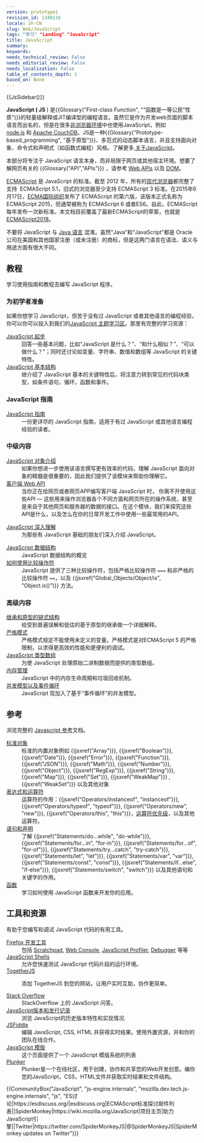 ```yaml
---
version: prototype1
revision_id: 1340116
locale: zh-CN
slug: Web/JavaScript
tags: "学习" "Landing" "JavaScript"
title: JavaScript
summary: 
keywords: 
needs_technical_review: False
needs_editorial_review: False
needs_localization: False
table_of_contents_depth: 1
based_on: None
---
```

<div>{{JsSidebar()}}</div>

<div class="summary">
<p><strong>JavaScript&nbsp;(&nbsp;</strong><strong>JS&nbsp;</strong>) 是{{Glossary("First-class Function", "“函数是一等公民”性质")}}的轻量级解释或JIT编译型的编程语言。虽然它是作为开发web页面的脚本语言而出名的，但是在很多<a class="external" href="https://en.wikipedia.org/wiki/JavaScript#Uses_outside_Web_pages">非浏览器环境</a>中也使用JavaScript，例如 <a class="external" href="https://nodejs.org/">node.js</a>&nbsp;和&nbsp;<a class="external" href="https://couchdb.apache.org">Apache CouchDB</a>。JS是一种{{Glossary("Prototype-based_programming", "基于原型")}}、多范式的动态脚本语言，并且支持面向对象、命令式和声明式（如函数式编程）风格。了解更多<a href="https://developer.mozilla.org/zh-CN/docs/Web/JavaScript/About_JavaScript">&nbsp;关于JavaScript</a>。</p>
</div>

<p>本部分将专注于 JavaScript 语言本身，而非局限于网页或其他宿主环境。想要了解网页有关的 {{Glossary("API","APIs")}}&nbsp;，请参考 <a href="/zh-CN/docs/Web/API">Web APIs</a>&nbsp;以及 <a href="/zh-CN/docs/Glossary/DOM">DOM</a>。</p>

<p><a href="/zh-CN/docs/Web/JavaScript/Language_Resources">ECMAScript</a>&nbsp;是&nbsp;JavaScript 的标准。截至 2012 年，所有的<a href="https://kangax.github.io/compat-table/es5/">现代浏览器</a>都完整了支持&nbsp; ECMAScript 5.1，旧式的浏览器至少支持 ECMAScript 3 标准。在2015年6月17日，<a href="https://www.ecma-international.org">ECMA国际组织</a>发布了 ECMAScript 的第六版，该版本正式名称为ECMAScript 2015，但通常被称为 ECMAScript 6 或者ES6。自此，ECMAScript每年发布一次新标准。本文档目前覆盖了最新ECMAScript的草案，也就是<a href="https://tc39.github.io/ecma262/">ECMAScript2018</a>。</p>

<p>不要将 JavaScript 与&nbsp;<a href="https://en.wikipedia.org/wiki/Java_(programming_language)">Java 语言</a>&nbsp;混淆。虽然“Java”和“JavaScript”都是&nbsp;Oracle 公司在美国和其他国家注册（或未注册）的商标，但是这两门语言在语法、语义与用途方面有很大不同。</p>

<div class="column-container">
<div class="column-half">
<h2 id="教程">教程</h2>

<p>学习使用指南和教程去编写 JavaScript 程序。</p>

<h3 id="为初学者准备">为初学者准备</h3>

<p>如果你想学习 JavaScript，但苦于没有过 JavaScript 或者其他语言的编程经验，你可以你可以投入到我们的<a href="/zh-CN/docs/Learn/JavaScript">JavaScript 主题学习区</a>。那里有完整的学习资源：</p>

<dl>
 <dt><a href="/zh-CN/docs/Learn/JavaScript/First_steps">JavaScript 起步</a></dt>
 <dd>回答一些基本问题，比如“JavaScript 是什么？”、“和什么相似？”、“可以做什么？”；同时还讨论如变量、字符串、数值和数组等 JavaScript 的关键特性。</dd>
 <dt><a href="/zh-CN/docs/Learn/JavaScript/Building_blocks">JavaScript 基本结构</a></dt>
 <dd>继介绍了 JavaScript 基本的关键特性后，将注意力转到常见的代码块类型，如条件语句，循环，函数和事件。</dd>
</dl>

<h3 id="JavaScript_指南">JavaScript 指南</h3>

<dl>
 <dt><a href="https://developer.mozilla.org/zh-CN/docs/Web/JavaScript/Guide">JavaScript 指南</a></dt>
 <dd>一份更详尽的 JavaScript 指南，适用于有过 JavaScript 或其他语言编程经验的读者。</dd>
</dl>

<h3 id="中级内容">中级内容</h3>

<dl>
 <dt><a href="/zh-CN/docs/Learn/JavaScript/Objects">JavaScript 对象介绍</a></dt>
 <dd>如果你想进一步使用该语言撰写更有效率的代码，理解 JavaScript 面向对象的精髓是很重要的，因此我们提供了该模块来帮助你理解它。</dd>
 <dt><a href="/zh-CN/docs/Learn/JavaScript/Client-side_web_APIs">客户端 Web API</a></dt>
 <dd>当你正在给网页或者网页APP编写客户端 JavaScript 时， 你离不开使用这些API&nbsp;— 这些用来操作浏览器各个不同方面和网页所在的操作系统，甚至是来自于其他网页和服务器的数据的接口。在这个模块，我们来探究这些API是什么，以及怎么在你的日常开发工作中使用一些最常用的API。</dd>
</dl>

<dl>
 <dt><a href="https://developer.mozilla.org/zh-CN/docs/Web/JavaScript/A_re-introduction_to_JavaScript">JavaScript 深入理解</a></dt>
 <dd>为那些有 JavaScript 基础的朋友们深入介绍 JavaScript。</dd>
</dl>

<dl>
 <dt><a href="https://developer.mozilla.org/zh-CN/docs/Web/JavaScript/Data_structures">JavaScript 数据结构</a></dt>
 <dd>JavaScript 数据结构的概览</dd>
 <dt><a href="https://developer.mozilla.org/zh-CN/docs/Web/JavaScript/Equality_comparisons_and_when_to_use_them">如何使用比较操作符</a></dt>
 <dd>JavaScript 提供了三种比较操作符，包括严格比较操作符 <code>===</code> 和非严格的比较操作符 <code>==</code>，以及&nbsp;{{jsxref("Global_Objects/Object/is", "Object.is()")}} 方法。</dd>
</dl>

<h3 id="高级内容">高级内容</h3>

<dl>
 <dt><a href="https://developer.mozilla.org/zh-CN/docs/Web/JavaScript/Guide/Inheritance_and_the_prototype_chain">继承和原型的链式结构</a></dt>
 <dd>给受到普遍误解和低估的基于原型的继承做一个详细解释。</dd>
 <dt><a href="/zh-CN/docs/Web/JavaScript/Reference/Strict_mode">严格模式</a></dt>
 <dd>严格模式规定不能使用未定义的变量。严格模式是对ECMAScript 5 的严格限制，以求得更高效的性能和更便利的调试。</dd>
 <dt><a href="https://developer.mozilla.org/zh-CN/docs/Web/JavaScript/Typed_arrays">JavaScript 类型数组</a></dt>
 <dd>为使 JavaScript 处理原始二进制数据而提供的类型数组。</dd>
 <dt><a href="https://developer.mozilla.org/zh-CN/docs/Web/JavaScript/Memory_Management">内存管理</a></dt>
 <dd>JavaScript 中的内存生命周期和垃圾回收机制。</dd>
 <dt><a href="https://developer.mozilla.org/zh-CN/docs/Web/JavaScript/EventLoop">并发模型以及事件循环</a></dt>
 <dd>JavaScript 现加入了基于“事件循环”的并发模型。</dd>
</dl>
</div>

<div class="column-half">
<h2 id="参考">参考</h2>

<p>浏览完整的&nbsp;<a href="/zh-CN/docs/Web/JavaScript/Reference">Javascript 参考</a>文档。</p>

<dl>
 <dt><a href="/zh-CN/docs/Web/JavaScript/Reference/Global_Objects">标准对象 </a></dt>
 <dd>标准的内置对象例如 {{jsxref("Array")}}, {{jsxref("Boolean")}}, {{jsxref("Date")}}, {{jsxref("Error")}}, {{jsxref("Function")}}, {{jsxref("JSON")}}, {{jsxref("Math")}}, {{jsxref("Number")}}, {{jsxref("Object")}}, {{jsxref("RegExp")}}, {{jsxref("String")}}, {{jsxref("Map")}}, {{jsxref("Set")}}, {{jsxref("WeakMap")}} , {{jsxref("WeakSet")}}&nbsp;以及其他对象</dd>
 <dt><a href="/zh-CN/docs/Web/JavaScript/Reference/Operators">表达式和运算符</a></dt>
 <dd>运算符的作用：{{jsxref("Operators/instanceof", "instanceof")}}, {{jsxref("Operators/typeof", "typeof")}}, {{jsxref("Operators/new", "new")}}, {{jsxref("Operators/this", "this")}}，<a href="/zh-CN/docs/Web/JavaScript/Reference/Operators/Operator_Precedence">运算符优先级</a>，以及其他运算符。</dd>
 <dt><a href="/zh-CN/docs/Web/JavaScript/Reference/Statements">语句和声明</a></dt>
 <dd>了解 {{jsxref("Statements/do...while", "do-while")}}, {{jsxref("Statements/for...in", "for-in")}}, {{jsxref("Statements/for...of", "for-of")}}, {{jsxref("Statements/try...catch", "try-catch")}}, {{jsxref("Statements/let", "let")}}, {{jsxref("Statements/var", "var")}}, {{jsxref("Statements/const", "const")}}, {{jsxref("Statements/if...else", "if-else")}}, {{jsxref("Statements/switch", "switch")}} 以及其他语句和关键字的作用。</dd>
 <dt><a href="https://developer.mozilla.org/zh-CN/docs/Web/JavaScript/Reference/Functions">函数</a></dt>
 <dd>学习如何使用 JavaScript 函数来开发你的应用。</dd>
</dl>

<h2 id="工具和资源">工具和资源</h2>

<p>有助于您编写和调试 JavaScript 代码的有用工具。</p>

<dl>
 <dt><a href="https://developer.mozilla.org/zh-CN/docs/Tools">Firefox 开发工具</a></dt>
 <dd>包括 <a href="/zh-CN/docs/Tools/Scratchpad">Scratchpad</a>, <a href="/zh-CN/docs/Tools/Web_Console">Web Console</a>, <a href="/zh-CN/docs/Tools/Profiler">JavaScript Profiler</a>, <a href="/zh-CN/docs/Tools/Debugger">Debugger</a> 等等</dd>
 <dt><a href="https://developer.mozilla.org/zh-CN/docs/JavaScript/shells">JavaScript Shells</a></dt>
 <dd>允许您快速测试 JavaScript 代码片段的运行环境。</dd>
 <dt><a href="https://togetherjs.com/">TogetherJS</a></dt>
 <dd>
 <p class="hero-header-text large">添加 TogetherJS 到您的网站，让用户实时互助，协作更简单。</p>
 </dd>
 <dt><a href="https://stackoverflow.com/questions/tagged/javascript">Stack Overflow</a></dt>
 <dd>StackOverflow 上的 JavaScript 问答。</dd>
 <dt><a href="/zh-CN/docs/Web/JavaScript/New_in_JavaScript">JavaScript版本和发行记录</a></dt>
 <dd>浏览 JavaScript的历史版本特性和实现情况.</dd>
 <dt><a href="https://jsfiddle.net/">JSFiddle</a></dt>
 <dd>编辑 JavaScript, CSS, HTML 并获得实时结果。使用外置资源，并和你的团队在线合作。</dd>
 <dt><a href="/en-US/docs/Web/JavaScript/JavaScript_templates">JavaScript&nbsp;模版</a></dt>
 <dd>这个页面提供了一个 JavaScript 模版系统的列表</dd>
 <dt><a href="https://plnkr.co/">Plunker</a></dt>
 <dd>Plunker是一个在线社区，用于创建，协作和共享您的Web开发创意。编你您的JavaScript，CSS，HTML文件并获取实时结果和文件结构。</dd>
</dl>
</div>
</div>

<p>{{CommunityBox("JavaScript", "js-engine.internals", "mozilla.dev.tech.js-engine.internals", "js", "ES讨论|https://esdiscuss.org/|esdiscuss.org|ECMAScript标准探讨邮件列表||SpiderMonkey|https://wiki.mozilla.org/JavaScript|项目主页|助力JavaScript引擎||Twitter|https://twitter.com/SpiderMonkeyJS|@SpiderMonkeyJS|SpiderMonkey updates on Twitter")}}</p>

